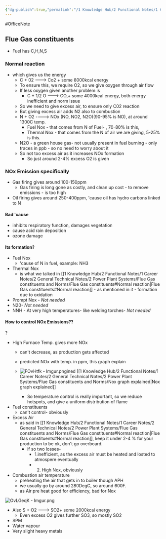 ```yaml
---
{"dg-publish":true,"permalink":"/1 Knowledge Hub/2 Functional Notes/1 Career Notes/2 General Technical Notes/2 Power Plant Systems/Flue Gas constituents and Norms/Flue Gas constituents/","noteIcon":""}
---
```


#OfficeNote
## Flue Gas constituents
- Fuel has C,H,N,S
### Normal reaction
- which gives us the energy
    - C + 02 ---> Co2 + some 8000kcal energy
    - To ensure this, we require O2, so we give oxygen through air flow
    - If less oxygen given another problem is
	    - C + 1/2 O ---> CO,+ some 4000kcal energy, both energy inefficient and norm issue
    - So we need to give excess air, to ensure only C02 reaction
    - But giving excess air adds N2 also to combustion
    - N + O2 ----> NOx (NO, NO2, N2O)(90-95% is NO), at around 1300C temp.
        - Fuel Nox - that comes from N of Fuel- , 70-80% is this,
        - Thermal Nox - that comes from the N of air we are giving, 5-25% is this.
    - N2O - a green house gas- not usually present in fuel burning - only traces in ppb - so no need to worry about it
    - So not too excess air as it increases NOx formation
        - So just around 2-4% excess O2 is given
### NOx Emission specifically
- Gas firing gives around 100-150ppm
	- Gas firing is long gone as costly, and clean up cost - to remove emissions - is too high
- Oil firing gives around 250-400ppm, 'cause  oil has hydro carbons linked to N
 #### Bad 'cause
- inhibits respiratory function, damages vegetation
- cause acid rain deposition
- ozone damage
 #### Its formation?
- Fuel Nox
	- 'cause of N in fuel, example: NH3
 - Thermal Nox
	- is what we talked in [[1 Knowledge Hub/2 Functional Notes/1 Career Notes/2 General Technical Notes/2 Power Plant Systems/Flue Gas constituents and Norms/Flue Gas constituents#Normal reaction\|Flue Gas constituents#Normal reaction]] - as mentioned in it - formation due to oxidation
- Prompt Nox - *Not needed*
- N20- *Not needed*
- NNH - At very high temperatures- like welding torches- *Not needed*

#### How to control NOx Emissions??
?
- High Furnace Temp. gives more NOx
	- can't decrease, as production gets affected
	- predicted NOx with temp. in ppm, this graph explain
	- ![FOvHtfk - Imgur.png](/img/user/Obsidian%20Functional%20Stuff/z-All%20pdfs,%20Images%20&%20Small%20Excalidraws/FOvHtfk%20-%20Imgur.png)ined [[1 Knowledge Hub/2 Functional Notes/1 Career Notes/2 General Technical Notes/2 Power Plant Systems/Flue Gas constituents and Norms/Nox graph explained\|Nox graph explained]]
	
		-  So temperature control is really important, so we reduce hotspots, and give a uniform distribution of flame
- Fuel constituents
	- can't control- obviously
- Excess Air
	- as said in [[1 Knowledge Hub/2 Functional Notes/1 Career Notes/2 General Technical Notes/2 Power Plant Systems/Flue Gas constituents and Norms/Flue Gas constituents#Normal reaction\|Flue Gas constituents#Normal reaction]], keep it under 2-4 % for your production to be ok, don't go overboard.
		- if so two losses-
			- 1.inefficient, as the excess air must be heated and losted to atmospere eventually
			- 2. High Nox, obviously
- Combustion air temperature
	- preheating the air that gets in to boiler though APH
	 - we usually go by around 280DegC, so around 600F.
	 - as Air pre heat good for efficiency, bad for Nox
<!--SR:!2024-07-06,3,250-->
![OvLGeqK - Imgur.png](/img/user/Obsidian%20Functional%20Stuff/z-All%20pdfs,%20Images%20&%20Small%20Excalidraws/OvLGeqK%20-%20Imgur.png)

- Also S + O2 ---> SO2+ some 2000kcal energy
    - Even excess O2 gives further SO3, so mostly SO2
- SPM
- Water vapour
- Very slight heavy metals